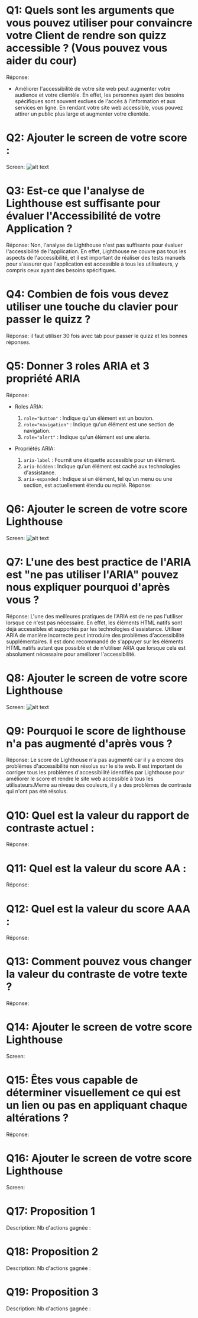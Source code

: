 # Q1: Quels sont les arguments que vous pouvez utiliser pour convaincre votre Client de rendre son quizz accessible ? (Vous pouvez vous aider du cour)
Réponse:
- Améliorer l'accessibilité de votre site web peut augmenter votre audience et votre clientèle. En effet, les personnes ayant des besoins spécifiques sont souvent exclues de l'accès à l'information et aux services en ligne. En rendant votre site web accessible, vous pouvez attirer un public plus large et augmenter votre clientèle.

# Q2: Ajouter le screen de votre score :
Screen:
![alt text]({BC47DFC9-8137-4EC4-87FA-9F4DAD83B39B}.png)

# Q3: Est-ce que l'analyse de Lighthouse est suffisante pour évaluer l'Accessibilité de votre Application ?
Réponse:
Non, l'analyse de Lighthouse n'est pas suffisante pour évaluer l'accessibilité de l'application. En effet, Lighthouse ne couvre pas tous les aspects de l'accessibilité, et il est important de réaliser des tests manuels pour s'assurer que l'application est accessible à tous les utilisateurs, y compris ceux ayant des besoins spécifiques.

# Q4: Combien de fois vous devez utiliser une touche du clavier pour passer le quizz ?
Réponse: il faut utiliser 30 fois avec tab pour passer le quizz et les bonnes réponses.

# Q5: Donner 3 roles ARIA et 3 propriété ARIA
Réponse:
- Roles ARIA:
    1. `role="button"` : Indique qu'un élément est un bouton.
    2. `role="navigation"` : Indique qu'un élément est une section de navigation.
    3. `role="alert"` : Indique qu'un élément est une alerte.

- Propriétés ARIA:
    1. `aria-label` : Fournit une étiquette accessible pour un élément.
    2. `aria-hidden` : Indique qu'un élément est caché aux technologies d'assistance.
    3. `aria-expanded` : Indique si un élément, tel qu'un menu ou une section, est actuellement étendu ou replié.
Réponse:

# Q6: Ajouter le screen de votre score Lighthouse
Screen:
![alt text]({5B053236-A587-4B4F-A828-300AF6B0AD89}.png)

# Q7: L'une des best practice de l'ARIA est "ne pas utiliser l'ARIA" pouvez nous expliquer pourquoi d'après vous ?
Réponse:
L'une des meilleures pratiques de l'ARIA est de ne pas l'utiliser lorsque ce n'est pas nécessaire. En effet, les éléments HTML natifs sont déjà accessibles et supportés par les technologies d'assistance. Utiliser ARIA de manière incorrecte peut introduire des problèmes d'accessibilité supplémentaires. Il est donc recommandé de s'appuyer sur les éléments HTML natifs autant que possible et de n'utiliser ARIA que lorsque cela est absolument nécessaire pour améliorer l'accessibilité.

# Q8: Ajouter le screen de votre score Lighthouse
Screen:
![alt text]({F8A9E896-39DC-45F6-AEAE-18F8A51F1B46}.png)
# Q9: Pourquoi le score de lighthouse n'a pas augmenté d'après vous ?
Réponse:
Le score de Lighthouse n'a pas augmenté car il y a encore des problèmes d'accessibilité non résolus sur le site web. Il est important de corriger tous les problèmes d'accessibilité identifiés par Lighthouse pour améliorer le score et rendre le site web accessible à tous les utilisateurs.Meme au niveau des couleurs, il y a des problèmes de contraste qui n'ont pas été résolus.

# Q10: Quel est la valeur du rapport de contraste actuel :
Réponse:

# Q11: Quel est la valeur du score AA :
Réponse:

# Q12: Quel est la valeur du score AAA :
Réponse:

# Q13: Comment pouvez vous changer la valeur du contraste de votre texte ?
Réponse:

# Q14: Ajouter le screen de votre score Lighthouse
Screen:

# Q15: Êtes vous capable de déterminer visuellement ce qui est un lien ou pas en appliquant chaque altérations ?
Réponse:

# Q16: Ajouter le screen de votre score Lighthouse
Screen:

# Q17:  Proposition 1
Description:
Nb d'actions gagnée : 

# Q18:  Proposition 2
Description:
Nb d'actions gagnée : 

# Q19:  Proposition 3
Description:
Nb d'actions gagnée : 
